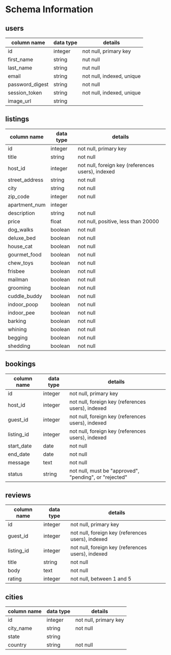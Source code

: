 # Schema Information

## users
column name     | data type | details
----------------|-----------|-----------------------
id              | integer   | not null, primary key
first_name      | string    | nut null
last_name       | string    | nut null
email           | string    | not null, indexed, unique
password_digest | string    | not null
session_token   | string    | not null, indexed, unique
image_url       | string    |

## listings
column name    | data type | details
---------------|-----------|-----------------------
id             | integer   | not null, primary key
title          | string    | not null
host_id        | integer   | not null, foreign key (references users), indexed
street_address | string    | not null
city           | string    | not null
zip_code       | integer   | not null
apartment_num  | integer   |
description    | string    | not null
price          | float     | not null, positive, less than 20000
dog_walks      | boolean   | not null
deluxe_bed     | boolean   | not null
house_cat      | boolean   | not null
gourmet_food   | boolean   | not null
chew_toys      | boolean   | not null
frisbee        | boolean   | not null
mailman        | boolean   | not null
grooming       | boolean   | not null
cuddle_buddy   | boolean   | not null
indoor_poop    | boolean   | not null
indoor_pee     | boolean   | not null
barking        | boolean   | not null
whining        | boolean   | not null
begging        | boolean   | not null
shedding       | boolean   | not null

## bookings
column name | data type | details
------------|-----------|-----------------------
id          | integer   | not null, primary key
host_id     | integer   | not null, foreign key (references users), indexed
guest_id    | integer   | not null, foreign key (references users), indexed
listing_id  | integer   | not null, foreign key (references users), indexed
start_date  | date      | not null
end_date    | date      | not null
message     | text      | not null
status      | string    | not null, must be "approved", "pending", or "rejected"

## reviews
column name | data type | details
------------|-----------|-----------------------
id          | integer   | not null, primary key
guest_id    | integer   | not null, foreign key (references users), indexed
listing_id  | integer   | not null, foreign key (references users), indexed
title       | string    | not null
body        | text      | not null
rating      | integer   | not null, between 1 and 5

## cities
column name | data type | details
------------|-----------|-----------------------
id          | integer   | not null, primary key
city_name   | string    | not null
state       | string    |
country     | string    | not null
